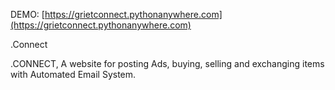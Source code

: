 DEMO: [https://grietconnect.pythonanywhere.com](https://grietconnect.pythonanywhere.com)

.Connect 

.CONNECT, A website for posting Ads, buying, selling and exchanging items with Automated Email System.

